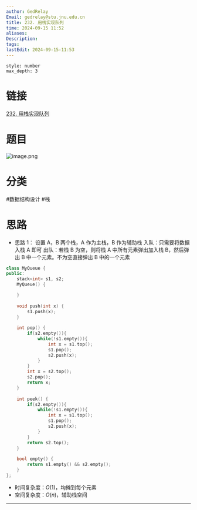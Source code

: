 ```yaml
---
author: GedRelay
Email: gedrelay@stu.jnu.edu.cn
title: 232. 用栈实现队列
time: 2024-09-15 11:52
aliases: 
Description: 
tags: 
lastEdit: 2024-09-15-11:53
---
```


```toc
style: number
max_depth: 3
```

# 链接
[232. 用栈实现队列](https://leetcode.cn/problems/implement-queue-using-stacks/) 

# 题目
![image.png](https://ged-pic-bed.oss-cn-guangzhou.aliyuncs.com/img/202409151152061.png)


# 分类
#数据结构设计 #栈 

# 思路
- 思路 1：
设置 A，B 两个栈，A 作为主栈，B 作为辅助栈
入队：只需要将数据入栈 A 即可
出队：若栈 B 为空，则将栈 A 中所有元素弹出加入栈 B，然后弹出 B 中一个元素。不为空直接弹出 B 中的一个元素


```cpp
class MyQueue {
public:
    stack<int> s1, s2;
    MyQueue() {

    }
    
    void push(int x) {
        s1.push(x);
    }
    
    int pop() {
        if(s2.empty()){
            while(!s1.empty()){
                int x = s1.top();
                s1.pop();
                s2.push(x);
            }
        }
        int x = s2.top();
        s2.pop();
        return x;
    }
    
    int peek() {
        if(s2.empty()){
            while(!s1.empty()){
                int x = s1.top();
                s1.pop();
                s2.push(x);
            }
        }
        return s2.top();
    }
    
    bool empty() {
        return s1.empty() && s2.empty();
    }
};
```


- 时间复杂度：${O\left( 1 \right)  }$，均摊到每个元素
- 空间复杂度：${O\left( n \right)  }$，辅助栈空间


---

